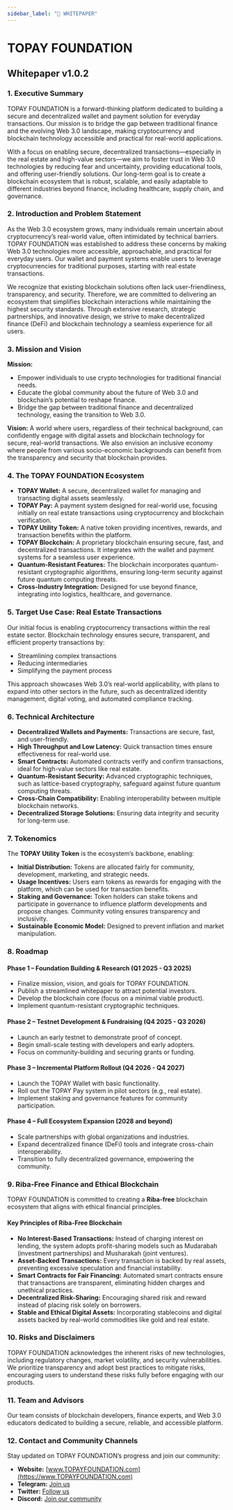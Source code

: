 ```yaml
---
sidebar_label: "📄 WHITEPAPER"
---
```


# TOPAY FOUNDATION

## Whitepaper v1.0.2

### 1. Executive Summary

TOPAY FOUNDATION is a forward-thinking platform dedicated to building a secure and decentralized wallet and payment solution for everyday transactions. Our mission is to bridge the gap between traditional finance and the evolving Web 3.0 landscape, making cryptocurrency and blockchain technology accessible and practical for real-world applications.

With a focus on enabling secure, decentralized transactions—especially in the real estate and high-value sectors—we aim to foster trust in Web 3.0 technologies by reducing fear and uncertainty, providing educational tools, and offering user-friendly solutions. Our long-term goal is to create a blockchain ecosystem that is robust, scalable, and easily adaptable to different industries beyond finance, including healthcare, supply chain, and governance.

### 2. Introduction and Problem Statement

As the Web 3.0 ecosystem grows, many individuals remain uncertain about cryptocurrency’s real-world value, often intimidated by technical barriers. TOPAY FOUNDATION was established to address these concerns by making Web 3.0 technologies more accessible, approachable, and practical for everyday users. Our wallet and payment systems enable users to leverage cryptocurrencies for traditional purposes, starting with real estate transactions.

We recognize that existing blockchain solutions often lack user-friendliness, transparency, and security. Therefore, we are committed to delivering an ecosystem that simplifies blockchain interactions while maintaining the highest security standards. Through extensive research, strategic partnerships, and innovative design, we strive to make decentralized finance (DeFi) and blockchain technology a seamless experience for all users.

### 3. Mission and Vision

**Mission:**

- Empower individuals to use crypto technologies for traditional financial needs.
- Educate the global community about the future of Web 3.0 and blockchain’s potential to reshape finance.
- Bridge the gap between traditional finance and decentralized technology, easing the transition to Web 3.0.

**Vision:**
A world where users, regardless of their technical background, can confidently engage with digital assets and blockchain technology for secure, real-world transactions. We also envision an inclusive economy where people from various socio-economic backgrounds can benefit from the transparency and security that blockchain provides.

### 4. The TOPAY FOUNDATION Ecosystem

- **TOPAY Wallet:** A secure, decentralized wallet for managing and transacting digital assets seamlessly.
- **TOPAY Pay:** A payment system designed for real-world use, focusing initially on real estate transactions using cryptocurrency and blockchain verification.
- **TOPAY Utility Token:** A native token providing incentives, rewards, and transaction benefits within the platform.
- **TOPAY Blockchain:** A proprietary blockchain ensuring secure, fast, and decentralized transactions. It integrates with the wallet and payment systems for a seamless user experience.
- **Quantum-Resistant Features:** The blockchain incorporates quantum-resistant cryptographic algorithms, ensuring long-term security against future quantum computing threats.
- **Cross-Industry Integration:** Designed for use beyond finance, integrating into logistics, healthcare, and governance.

### 5. Target Use Case: Real Estate Transactions

Our initial focus is enabling cryptocurrency transactions within the real estate sector. Blockchain technology ensures secure, transparent, and efficient property transactions by:

- Streamlining complex transactions
- Reducing intermediaries
- Simplifying the payment process

This approach showcases Web 3.0’s real-world applicability, with plans to expand into other sectors in the future, such as decentralized identity management, digital voting, and automated compliance tracking.

### 6. Technical Architecture

- **Decentralized Wallets and Payments:** Transactions are secure, fast, and user-friendly.
- **High Throughput and Low Latency:** Quick transaction times ensure effectiveness for real-world use.
- **Smart Contracts:** Automated contracts verify and confirm transactions, ideal for high-value sectors like real estate.
- **Quantum-Resistant Security:** Advanced cryptographic techniques, such as lattice-based cryptography, safeguard against future quantum computing threats.
- **Cross-Chain Compatibility:** Enabling interoperability between multiple blockchain networks.
- **Decentralized Storage Solutions:** Ensuring data integrity and security for long-term use.

### 7. Tokenomics

The **TOPAY Utility Token** is the ecosystem’s backbone, enabling:

- **Initial Distribution:** Tokens are allocated fairly for community, development, marketing, and strategic needs.
- **Usage Incentives:** Users earn tokens as rewards for engaging with the platform, which can be used for transaction benefits.
- **Staking and Governance:** Token holders can stake tokens and participate in governance to influence platform developments and propose changes. Community voting ensures transparency and inclusivity.
- **Sustainable Economic Model:** Designed to prevent inflation and market manipulation.

### 8. Roadmap

#### **Phase 1 – Foundation Building & Research (Q1 2025 - Q3 2025)**

- Finalize mission, vision, and goals for TOPAY FOUNDATION.
- Publish a streamlined whitepaper to attract potential investors.
- Develop the blockchain core (focus on a minimal viable product).
- Implement quantum-resistant cryptographic techniques.

#### **Phase 2 – Testnet Development & Fundraising (Q4 2025 - Q3 2026)**

- Launch an early testnet to demonstrate proof of concept.
- Begin small-scale testing with developers and early adopters.
- Focus on community-building and securing grants or funding.

#### **Phase 3 – Incremental Platform Rollout (Q4 2026 - Q4 2027)**

- Launch the TOPAY Wallet with basic functionality.
- Roll out the TOPAY Pay system in pilot sectors (e.g., real estate).
- Implement staking and governance features for community participation.

#### **Phase 4 – Full Ecosystem Expansion (2028 and beyond)**

- Scale partnerships with global organizations and industries.
- Expand decentralized finance (DeFi) tools and integrate cross-chain interoperability.
- Transition to fully decentralized governance, empowering the community.

### 9. Riba-Free Finance and Ethical Blockchain

TOPAY FOUNDATION is committed to creating a **Riba-free** blockchain ecosystem that aligns with ethical financial principles.

#### **Key Principles of Riba-Free Blockchain**

- **No Interest-Based Transactions:** Instead of charging interest on lending, the system adopts profit-sharing models such as Mudarabah (investment partnerships) and Musharakah (joint ventures).
- **Asset-Backed Transactions:** Every transaction is backed by real assets, preventing excessive speculation and financial instability.
- **Smart Contracts for Fair Financing:** Automated smart contracts ensure that transactions are transparent, eliminating hidden charges and unethical practices.
- **Decentralized Risk-Sharing:** Encouraging shared risk and reward instead of placing risk solely on borrowers.
- **Stable and Ethical Digital Assets:** Incorporating stablecoins and digital assets backed by real-world commodities like gold and real estate.

### 10. Risks and Disclaimers

TOPAY FOUNDATION acknowledges the inherent risks of new technologies, including regulatory changes, market volatility, and security vulnerabilities. We prioritize transparency and adopt best practices to mitigate risks, encouraging users to understand these risks fully before engaging with our products.

### 11. Team and Advisors

Our team consists of blockchain developers, finance experts, and Web 3.0 educators dedicated to building a secure, reliable, and accessible platform.

### 12. Contact and Community Channels

Stay updated on TOPAY FOUNDATION’s progress and join our community:

- **Website:** [www.TOPAYFOUNDATION.com](https://www.TOPAYFOUNDATION.com)
- **Telegram:** [Join us](https://t.me/TOPAYFOUNDATION)
- **Twitter:** [Follow us](https://x.com/@TOPAYFOUNDATION)
- **Discord:** [Join our community](https://discord.gg/uZNAzSJYgW)
